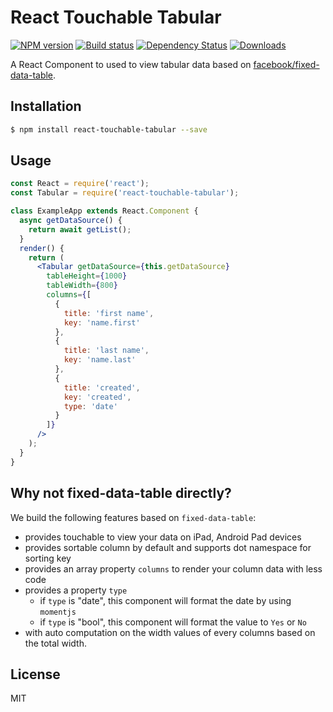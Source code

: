 
# React Touchable Tabular

[![NPM version][npm-image]][npm-url]
[![Build status][travis-image]][travis-url]
[![Dependency Status][david-image]][david-url]
[![Downloads][downloads-image]][downloads-url]

A React Component to used to view tabular data based on [facebook/fixed-data-table](https://github.com/facebook/fixed-data-table).

## Installation

```sh
$ npm install react-touchable-tabular --save
```

## Usage

```jsx
const React = require('react');
const Tabular = require('react-touchable-tabular');

class ExampleApp extends React.Component {
  async getDataSource() {
    return await getList();
  }
  render() {
    return (
      <Tabular getDataSource={this.getDataSource}
        tableHeight={1000}
        tableWidth={800}
        columns={[
          {
            title: 'first name',
            key: 'name.first'
          },
          {
            title: 'last name',
            key: 'name.last'
          },
          {
            title: 'created',
            key: 'created',
            type: 'date'
          }
        ]}
      />
    );
  }
}
```

## Why not fixed-data-table directly?

We build the following features based on `fixed-data-table`:

- provides touchable to view your data on iPad, Android Pad devices
- provides sortable column by default and supports dot namespace for sorting key
- provides an array property `columns` to render your column data with less code
- provides a property `type`
  - if `type` is "date", this component will format the date by using `momentjs`
  - if `type` is "bool", this component will format the value to `Yes` or `No`
- with auto computation on the width values of every columns based on the total width.

## License

MIT

[npm-image]: https://img.shields.io/npm/v/react-touchable-tabular.svg?style=flat-square
[npm-url]: https://npmjs.org/package/react-touchable-tabular
[travis-image]: https://img.shields.io/travis/weflex/react-touchable-tabular.svg?style=flat-square
[travis-url]: https://travis-ci.org/weflex/react-touchable-tabular
[david-image]: http://img.shields.io/david/weflex/react-touchable-tabular.svg?style=flat-square
[david-url]: https://david-dm.org/weflex/react-touchable-tabular
[downloads-image]: http://img.shields.io/npm/dm/react-touchable-tabular.svg?style=flat-square
[downloads-url]: https://npmjs.org/package/react-touchable-tabular
